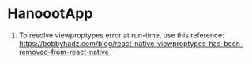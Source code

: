 # HanoootApp
1. To resolve viewproptypes error at run-time, use this reference: https://bobbyhadz.com/blog/react-native-viewproptypes-has-been-removed-from-react-native